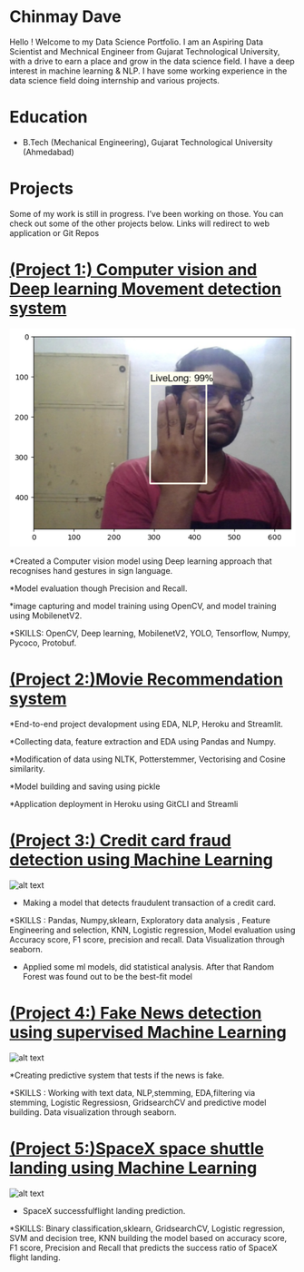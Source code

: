 # Chinmay Dave

Hello ! Welcome to my Data Science Portfolio. I am an Aspiring Data Scientist and Mechnical Engineer from Gujarat Technological University, with a drive to earn a place and grow in the data science field. I have a deep interest in machine learning & NLP. I have some working experience in the data science field doing internship and various projects. 


# Education
* B.Tech (Mechanical Engineering), Gujarat Technological University (Ahmedabad)

# Projects

Some of my work is still in progress. I’ve been working on those. You can check out some of the other projects below.
Links will redirect to web application or Git Repos


# [(Project 1:) Computer vision and Deep learning Movement detection system ](https://github.com/daverx390dc/Object_Detection)
![an image](https://github.com/daverx390dc/Chinmay-Dave/blob/main/download.png)

*Created a Computer vision model using Deep learning approach that recognises hand gestures in sign language.

*Model evaluation though Precision and Recall.

*image capturing and model training using OpenCV, and model training using MobilenetV2.

*SKILLS: OpenCV, Deep learning, MobilenetV2, YOLO, Tensorflow, Numpy, Pycoco, Protobuf.




# [(Project 2:)Movie Recommendation system](https://movie-recommandation-dc.herokuapp.com/)

*End-to-end project devalopment using EDA, NLP, Heroku and Streamlit.

*Collecting data, feature extraction and EDA using Pandas and Numpy.

*Modification of data using NLTK, Potterstemmer, Vectorising and Cosine similarity.

*Model building and saving using pickle

*Application deployment in Heroku using GitCLI and Streamli



# [(Project 3:) Credit card fraud detection using Machine Learning](https://github.com/daverx390dc/Credit-card-fraud-detection)
![alt text](https://github.com/daverx390dc/Chinmay_Portfolio/blob/main/images/creditcards450.jpg)
  

* Making a model that detects fraudulent transaction of a credit card. 

*SKILLS : Pandas, Numpy,sklearn, Exploratory data analysis , Feature Engineering and selection, KNN, Logistic regression, Model evaluation using Accuracy
score, F1 score, precision and recall. Data Visualization through seaborn.

* Applied some ml models, did statistical analysis. After that Random Forest was found out to be the best-fit model


# [(Project 4:) Fake News detection using supervised Machine Learning](https://github.com/daverx390dc/Fake-news-detection)
![alt text](https://github.com/daverx390dc/Chinmay_Portfolio/blob/main/images/fake%20news.jpg)


*Creating predictive system that tests if the news is fake. 

*SKILLS : Working with text data, NLP,stemming, EDA,filtering via stemming, Logistic Regressiosn, GridsearchCV and predictive model building. Data visualization through seaborn.


# [(Project 5:)SpaceX space shuttle landing using Machine Learning](https://github.com/daverx390dc/SpaceX-flight-prediction)
![alt text](https://github.com/daverx390dc/Chinmay_Portfolio/blob/main/images/spaceX.jpg)

* SpaceX successfulflight landing prediction. 

*SKILLS: Binary classification,sklearn, GridsearchCV, Logistic regression, SVM and decision tree, KNN building the model based on accuracy score, F1 score, Precision and Recall that predicts the success ratio of SpaceX flight landing.


